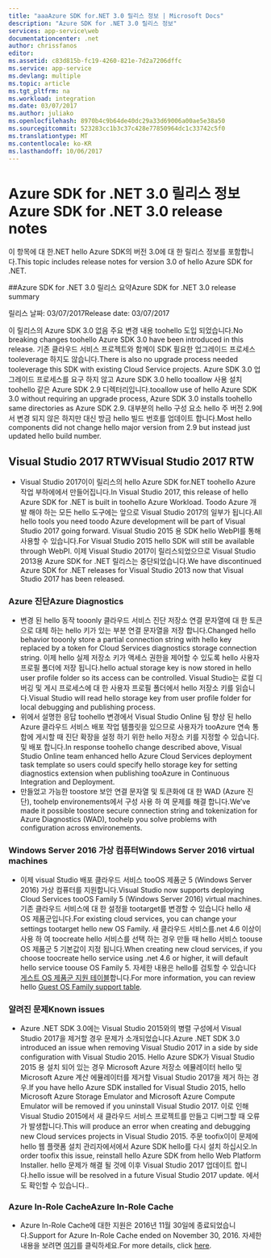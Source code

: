 ```yaml
---
title: "aaaAzure SDK for.NET 3.0 릴리스 정보 | Microsoft Docs"
description: "Azure SDK for .NET 3.0 릴리스 정보"
services: app-service\web
documentationcenter: .net
author: chrissfanos
editor: 
ms.assetid: c83d815b-fc19-4260-821e-7d2a7206dffc
ms.service: app-service
ms.devlang: multiple
ms.topic: article
ms.tgt_pltfrm: na
ms.workload: integration
ms.date: 03/07/2017
ms.author: juliako
ms.openlocfilehash: 8970b4c9b64de40dc29a33d69006a00ae5e38a50
ms.sourcegitcommit: 523283cc1b3c37c428e77850964dc1c33742c5f0
ms.translationtype: MT
ms.contentlocale: ko-KR
ms.lasthandoff: 10/06/2017
---
```

# <a name="azure-sdk-for-net-30-release-notes"></a><span data-ttu-id="9708a-103">Azure SDK for .NET 3.0 릴리스 정보</span><span class="sxs-lookup"><span data-stu-id="9708a-103">Azure SDK for .NET 3.0 release notes</span></span>

<span data-ttu-id="9708a-104">이 항목에 대 한.NET hello Azure SDK의 버전 3.0에 대 한 릴리스 정보를 포함합니다.</span><span class="sxs-lookup"><span data-stu-id="9708a-104">This topic includes release notes for version 3.0 of hello Azure SDK for .NET.</span></span>

##<a name="azure-sdk-for-net-30-release-summary"></a><span data-ttu-id="9708a-105">Azure SDK for .NET 3.0 릴리스 요약</span><span class="sxs-lookup"><span data-stu-id="9708a-105">Azure SDK for .NET 3.0 release summary</span></span>

<span data-ttu-id="9708a-106">릴리스 날짜: 03/07/2017</span><span class="sxs-lookup"><span data-stu-id="9708a-106">Release date: 03/07/2017</span></span>
 
<span data-ttu-id="9708a-107">이 릴리스의 Azure SDK 3.0 없음 주요 변경 내용 toohello 도입 되었습니다.</span><span class="sxs-lookup"><span data-stu-id="9708a-107">No breaking changes toohello Azure SDK 3.0 have been introduced in this release.</span></span> <span data-ttu-id="9708a-108">기존 클라우드 서비스 프로젝트와 함께이 SDK 필요한 업그레이드 프로세스 tooleverage 하지도 않습니다.</span><span class="sxs-lookup"><span data-stu-id="9708a-108">There is also no upgrade process needed tooleverage this SDK with existing Cloud Service projects.</span></span> <span data-ttu-id="9708a-109">Azure SDK 3.0 업그레이드 프로세스를 요구 하지 않고 Azure SDK 3.0 hello tooallow 사용 설치 toohello 같은 Azure SDK 2.9 디렉터리입니다.</span><span class="sxs-lookup"><span data-stu-id="9708a-109">tooallow use of hello Azure SDK 3.0 without requiring an upgrade process, Azure SDK 3.0 installs toohello same directories as Azure SDK 2.9.</span></span> <span data-ttu-id="9708a-110">대부분의 hello 구성 요소 hello 주 버전 2.9에서 변경 되지 않은 하지만 대신 방금 hello 빌드 번호를 업데이트 합니다.</span><span class="sxs-lookup"><span data-stu-id="9708a-110">Most hello components did not change hello major version from 2.9 but instead just updated hello build number.</span></span>

## <a name="visual-studio-2017-rtw"></a><span data-ttu-id="9708a-111">Visual Studio 2017 RTW</span><span class="sxs-lookup"><span data-stu-id="9708a-111">Visual Studio 2017 RTW</span></span>

- <span data-ttu-id="9708a-112">Visual Studio 2017이이 릴리스의 hello Azure SDK for.NET toohello Azure 작업 부하에에서 만들어집니다.</span><span class="sxs-lookup"><span data-stu-id="9708a-112">In Visual Studio 2017, this release of hello Azure SDK for .NET is built in toohello Azure Workload.</span></span> <span data-ttu-id="9708a-113">Toodo Azure 개발 해야 하는 모든 hello 도구에는 앞으로 Visual Studio 2017의 일부가 됩니다.</span><span class="sxs-lookup"><span data-stu-id="9708a-113">All hello tools you need toodo Azure development will be part of Visual Studio 2017 going forward.</span></span> <span data-ttu-id="9708a-114">Visual Studio 2015 용 SDK hello WebPI를 통해 사용할 수 있습니다.</span><span class="sxs-lookup"><span data-stu-id="9708a-114">For Visual Studio 2015 hello SDK will still be available through WebPI.</span></span> <span data-ttu-id="9708a-115">이제 Visual Studio 2017이 릴리스되었으므로 Visual Studio 2013용 Azure SDK for .NET 릴리스는 중단되었습니다.</span><span class="sxs-lookup"><span data-stu-id="9708a-115">We have discontinued Azure SDK for .NET releases for Visual Studio 2013 now that Visual Studio 2017 has been released.</span></span>

### <a name="azure-diagnostics"></a><span data-ttu-id="9708a-116">Azure 진단</span><span class="sxs-lookup"><span data-stu-id="9708a-116">Azure Diagnostics</span></span>

- <span data-ttu-id="9708a-117">변경 된 hello 동작 tooonly 클라우드 서비스 진단 저장소 연결 문자열에 대 한 토큰으로 대체 하는 hello 키가 있는 부분 연결 문자열을 저장 합니다.</span><span class="sxs-lookup"><span data-stu-id="9708a-117">Changed hello behavior tooonly store a partial connection string with hello key replaced by a token for Cloud Services diagnostics storage connection string.</span></span> <span data-ttu-id="9708a-118">이제 hello 실제 저장소 키가 액세스 권한을 제어할 수 있도록 hello 사용자 프로필 폴더에 저장 됩니다.</span><span class="sxs-lookup"><span data-stu-id="9708a-118">hello actual storage key is now stored in hello user profile folder so its access can be controlled.</span></span> <span data-ttu-id="9708a-119">Visual Studio는 로컬 디버깅 및 게시 프로세스에 대 한 사용자 프로필 폴더에서 hello 저장소 키를 읽습니다.</span><span class="sxs-lookup"><span data-stu-id="9708a-119">Visual Studio will read hello storage key from user profile folder for local debugging and publishing process.</span></span> 
- <span data-ttu-id="9708a-120">위에서 설명한 응답 toohello 변경에서 Visual Studio Online 팀 향상 된 hello Azure 클라우드 서비스 배포 작업 템플릿을 있으므로 사용자가 tooAzure 연속 통합에 게시할 때 진단 확장을 설정 하기 위한 hello 저장소 키를 지정할 수 있습니다. 및 배포 합니다.</span><span class="sxs-lookup"><span data-stu-id="9708a-120">In response toohello change described above, Visual Studio Online team enhanced hello Azure Cloud Services deployment task template so users could specify hello storage key for setting diagnostics extension when publishing tooAzure in Continuous Integration and Deployment.</span></span>
- <span data-ttu-id="9708a-121">만들었고 가능한 toostore 보안 연결 문자열 및 토큰화에 대 한 WAD (Azure 진단), toohelp environements에서 구성 사용 하 여 문제를 해결 합니다.</span><span class="sxs-lookup"><span data-stu-id="9708a-121">We’ve made it possible toostore secure connection string and tokenization for Azure Diagnostics (WAD), toohelp you solve problems with configuration across environements.</span></span>
 
### <a name="windows-server-2016-virtual-machines"></a><span data-ttu-id="9708a-122">Windows Server 2016 가상 컴퓨터</span><span class="sxs-lookup"><span data-stu-id="9708a-122">Windows Server 2016 virtual machines</span></span>

- <span data-ttu-id="9708a-123">이제 visual Studio 배포 클라우드 서비스 tooOS 제품군 5 (Windows Server 2016) 가상 컴퓨터를 지원합니다.</span><span class="sxs-lookup"><span data-stu-id="9708a-123">Visual Studio now supports deploying Cloud Services tooOS Family 5 (Windows Server 2016) virtual machines.</span></span> <span data-ttu-id="9708a-124">기존 클라우드 서비스에 대 한 설정을 tootarget를 변경할 수 있습니다 hello 새 OS 제품군입니다.</span><span class="sxs-lookup"><span data-stu-id="9708a-124">For existing cloud services, you can change your settings tootarget hello new OS Family.</span></span> <span data-ttu-id="9708a-125">새 클라우드 서비스를.net 4.6 이상이 사용 하 여 toocreate hello 서비스를 선택 하는 경우 만들 때 hello 서비스 toouse OS 제품군 5 기본값이 지정 됩니다.</span><span class="sxs-lookup"><span data-stu-id="9708a-125">When creating new cloud services, if you choose toocreate hello service using .net 4.6 or higher, it will default hello service toouse OS Family 5.</span></span>  <span data-ttu-id="9708a-126">자세한 내용은 hello를 검토할 수 있습니다 [게스트 OS 제품군 지원 테이블](../cloud-services/cloud-services-guestos-update-matrix.md)합니다.</span><span class="sxs-lookup"><span data-stu-id="9708a-126">For more information, you can review hello [Guest OS Family support table](../cloud-services/cloud-services-guestos-update-matrix.md).</span></span>

### <a name="known-issues"></a><span data-ttu-id="9708a-127">알려진 문제</span><span class="sxs-lookup"><span data-stu-id="9708a-127">Known issues</span></span>

- <span data-ttu-id="9708a-128">Azure .NET SDK 3.0에는 Visual Studio 2015와의 병렬 구성에서 Visual Studio 2017을 제거할 경우 문제가 소개되었습니다.</span><span class="sxs-lookup"><span data-stu-id="9708a-128">Azure .NET SDK 3.0 introduced an issue when removing Visual Studio 2017 in a side by side configuration with Visual Studio 2015.</span></span>  <span data-ttu-id="9708a-129">Hello Azure SDK가 Visual Studio 2015 용 설치 되어 있는 경우 Microsoft Azure 저장소 에뮬레이터 hello 및 Microsoft Azure 계산 에뮬레이터를 제거할 Visual Studio 2017을 제거 하는 경우.</span><span class="sxs-lookup"><span data-stu-id="9708a-129">If you have hello Azure SDK installed for Visual Studio 2015, hello Microsoft Azure Storage Emulator and Microsoft Azure Compute Emulator will be removed if you uninstall Visual Studio 2017.</span></span>  <span data-ttu-id="9708a-130">이로 인해 Visual Studio 2015에서 새 클라우드 서비스 프로젝트를 만들고 디버그할 때 오류가 발생합니다.</span><span class="sxs-lookup"><span data-stu-id="9708a-130">This will produce an error when creating and debugging new Cloud services projects in Visual Studio 2015.</span></span> <span data-ttu-id="9708a-131">주문 toofix이이 문제에 hello 웹 플랫폼 설치 관리자에서에서 Azure SDK hello를 다시 설치 하십시오.</span><span class="sxs-lookup"><span data-stu-id="9708a-131">In order toofix this issue,  reinstall hello Azure SDK from hello Web Platform Installer.</span></span>  <span data-ttu-id="9708a-132">hello 문제가 해결 될 것에 이후 Visual Studio 2017 업데이트 합니다.</span><span class="sxs-lookup"><span data-stu-id="9708a-132">hello issue will be resolved in a future Visual Studio 2017 update.</span></span>  <span data-ttu-id="9708a-133">에서도 확인할 수 있습니다.</span><span class="sxs-lookup"><span data-stu-id="9708a-133">.</span></span>

 
### <a name="azure-in-role-cache"></a><span data-ttu-id="9708a-134">Azure In-Role Cache</span><span class="sxs-lookup"><span data-stu-id="9708a-134">Azure In-Role Cache</span></span> 

- <span data-ttu-id="9708a-135">Azure In-Role Cache에 대한 지원은 2016년 11월 30일에 종료되었습니다.</span><span class="sxs-lookup"><span data-stu-id="9708a-135">Support for Azure In-Role Cache ended on November 30, 2016.</span></span> <span data-ttu-id="9708a-136">자세한 내용을 보려면 [여기](https://azure.microsoft.com/blog/azure-managed-cache-and-in-role-cache-services-to-be-retired-on-11-30-2016/)를 클릭하세요.</span><span class="sxs-lookup"><span data-stu-id="9708a-136">For more details, click [here](https://azure.microsoft.com/blog/azure-managed-cache-and-in-role-cache-services-to-be-retired-on-11-30-2016/).</span></span>




